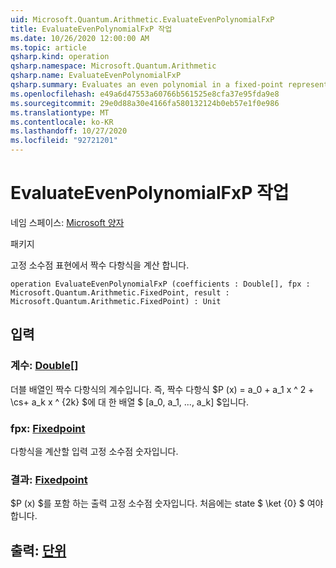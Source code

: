 ```yaml
---
uid: Microsoft.Quantum.Arithmetic.EvaluateEvenPolynomialFxP
title: EvaluateEvenPolynomialFxP 작업
ms.date: 10/26/2020 12:00:00 AM
ms.topic: article
qsharp.kind: operation
qsharp.namespace: Microsoft.Quantum.Arithmetic
qsharp.name: EvaluateEvenPolynomialFxP
qsharp.summary: Evaluates an even polynomial in a fixed-point representation.
ms.openlocfilehash: e49a6d47553a60766b561525e8cfa37e95fda9e8
ms.sourcegitcommit: 29e0d88a30e4166fa580132124b0eb57e1f0e986
ms.translationtype: MT
ms.contentlocale: ko-KR
ms.lasthandoff: 10/27/2020
ms.locfileid: "92721201"
---
```

# <a name="evaluateevenpolynomialfxp-operation"></a>EvaluateEvenPolynomialFxP 작업

네임 스페이스: [Microsoft 양자](xref:Microsoft.Quantum.Arithmetic)

패키지 [](https://nuget.org/packages/)


고정 소수점 표현에서 짝수 다항식을 계산 합니다.

```qsharp
operation EvaluateEvenPolynomialFxP (coefficients : Double[], fpx : Microsoft.Quantum.Arithmetic.FixedPoint, result : Microsoft.Quantum.Arithmetic.FixedPoint) : Unit
```


## <a name="input"></a>입력

### <a name="coefficients--double"></a>계수: [Double](xref:microsoft.quantum.lang-ref.double)[]

더블 배열인 짝수 다항식의 계수입니다. 즉, 짝수 다항식 $P (x) = a_0 + a_1 x ^ 2 + \cs+ a_k x ^ {2k} $에 대 한 배열 $ [a_0, a_1, ..., a_k] $입니다.


### <a name="fpx--fixedpoint"></a>fpx: [Fixedpoint](xref:Microsoft.Quantum.Arithmetic.FixedPoint)

다항식을 계산할 입력 고정 소수점 숫자입니다.


### <a name="result--fixedpoint"></a>결과: [Fixedpoint](xref:Microsoft.Quantum.Arithmetic.FixedPoint)

$P (x) $를 포함 하는 출력 고정 소수점 숫자입니다. 처음에는 state $ \ket {0} $ 여야 합니다.



## <a name="output--unit"></a>출력: [단위](xref:microsoft.quantum.lang-ref.unit)

